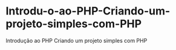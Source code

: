 # Introdu-o-ao-PHP-Criando-um-projeto-simples-com-PHP
Introdução ao PHP Criando um projeto simples com PHP

